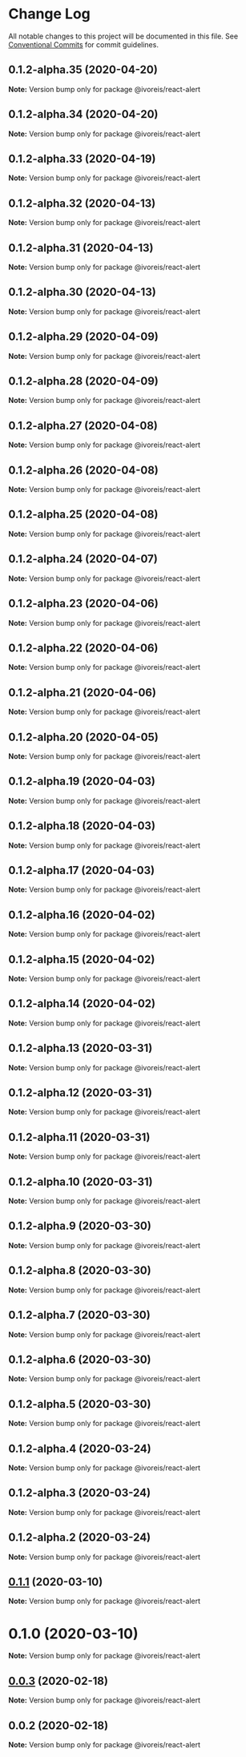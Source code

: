 # Change Log

All notable changes to this project will be documented in this file.
See [Conventional Commits](https://conventionalcommits.org) for commit guidelines.

## 0.1.2-alpha.35 (2020-04-20)

**Note:** Version bump only for package @ivoreis/react-alert





## 0.1.2-alpha.34 (2020-04-20)

**Note:** Version bump only for package @ivoreis/react-alert





## 0.1.2-alpha.33 (2020-04-19)

**Note:** Version bump only for package @ivoreis/react-alert





## 0.1.2-alpha.32 (2020-04-13)

**Note:** Version bump only for package @ivoreis/react-alert





## 0.1.2-alpha.31 (2020-04-13)

**Note:** Version bump only for package @ivoreis/react-alert





## 0.1.2-alpha.30 (2020-04-13)

**Note:** Version bump only for package @ivoreis/react-alert





## 0.1.2-alpha.29 (2020-04-09)

**Note:** Version bump only for package @ivoreis/react-alert





## 0.1.2-alpha.28 (2020-04-09)

**Note:** Version bump only for package @ivoreis/react-alert





## 0.1.2-alpha.27 (2020-04-08)

**Note:** Version bump only for package @ivoreis/react-alert





## 0.1.2-alpha.26 (2020-04-08)

**Note:** Version bump only for package @ivoreis/react-alert





## 0.1.2-alpha.25 (2020-04-08)

**Note:** Version bump only for package @ivoreis/react-alert





## 0.1.2-alpha.24 (2020-04-07)

**Note:** Version bump only for package @ivoreis/react-alert





## 0.1.2-alpha.23 (2020-04-06)

**Note:** Version bump only for package @ivoreis/react-alert





## 0.1.2-alpha.22 (2020-04-06)

**Note:** Version bump only for package @ivoreis/react-alert





## 0.1.2-alpha.21 (2020-04-06)

**Note:** Version bump only for package @ivoreis/react-alert





## 0.1.2-alpha.20 (2020-04-05)

**Note:** Version bump only for package @ivoreis/react-alert





## 0.1.2-alpha.19 (2020-04-03)

**Note:** Version bump only for package @ivoreis/react-alert





## 0.1.2-alpha.18 (2020-04-03)

**Note:** Version bump only for package @ivoreis/react-alert





## 0.1.2-alpha.17 (2020-04-03)

**Note:** Version bump only for package @ivoreis/react-alert





## 0.1.2-alpha.16 (2020-04-02)

**Note:** Version bump only for package @ivoreis/react-alert





## 0.1.2-alpha.15 (2020-04-02)

**Note:** Version bump only for package @ivoreis/react-alert





## 0.1.2-alpha.14 (2020-04-02)

**Note:** Version bump only for package @ivoreis/react-alert





## 0.1.2-alpha.13 (2020-03-31)

**Note:** Version bump only for package @ivoreis/react-alert





## 0.1.2-alpha.12 (2020-03-31)

**Note:** Version bump only for package @ivoreis/react-alert





## 0.1.2-alpha.11 (2020-03-31)

**Note:** Version bump only for package @ivoreis/react-alert





## 0.1.2-alpha.10 (2020-03-31)

**Note:** Version bump only for package @ivoreis/react-alert





## 0.1.2-alpha.9 (2020-03-30)

**Note:** Version bump only for package @ivoreis/react-alert





## 0.1.2-alpha.8 (2020-03-30)

**Note:** Version bump only for package @ivoreis/react-alert





## 0.1.2-alpha.7 (2020-03-30)

**Note:** Version bump only for package @ivoreis/react-alert





## 0.1.2-alpha.6 (2020-03-30)

**Note:** Version bump only for package @ivoreis/react-alert





## 0.1.2-alpha.5 (2020-03-30)

**Note:** Version bump only for package @ivoreis/react-alert





## 0.1.2-alpha.4 (2020-03-24)

**Note:** Version bump only for package @ivoreis/react-alert





## 0.1.2-alpha.3 (2020-03-24)

**Note:** Version bump only for package @ivoreis/react-alert





## 0.1.2-alpha.2 (2020-03-24)

**Note:** Version bump only for package @ivoreis/react-alert





## [0.1.1](https://github.com/ivoreis/shared-components/compare/v0.1.0-alpha.2...v0.1.1) (2020-03-10)

**Note:** Version bump only for package @ivoreis/react-alert





# 0.1.0 (2020-03-10)

**Note:** Version bump only for package @ivoreis/react-alert





## [0.0.3](https://github.com/ivoreis/shared-components/compare/v0.0.2...v0.0.3) (2020-02-18)

**Note:** Version bump only for package @ivoreis/react-alert





## 0.0.2 (2020-02-18)

**Note:** Version bump only for package @ivoreis/react-alert
